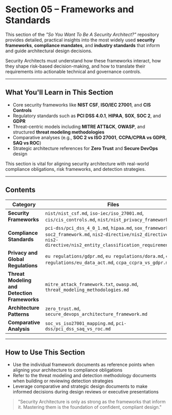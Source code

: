 # Section 05 – Frameworks and Standards

This section of the _"So You Want To Be A Security Architect?"_ repository provides detailed, practical insights into the most widely used **security frameworks**, **compliance mandates**, and **industry standards** that inform and guide architectural design decisions.

Security Architects must understand how these frameworks interact, how they shape risk-based decision-making, and how to translate their requirements into actionable technical and governance controls.

---

## What You'll Learn in This Section
- Core security frameworks like **NIST CSF**, **ISO/IEC 27001**, and **CIS Controls**
- Regulatory standards such as **PCI DSS 4.0.1**, **HIPAA**, **SOX**, **SOC 2**, and **GDPR**
- Threat-centric models including **MITRE ATT&CK**, **OWASP**, and structured **threat modeling methodologies**
- Comparative analyses (e.g., **SOC 2 vs ISO 27001**, **CCPA/CPRA vs GDPR**, **SAQ vs ROC**)
- Strategic architecture references for **Zero Trust** and **Secure DevOps** design

This section is vital for aligning security architecture with real-world compliance obligations, risk frameworks, and detection strategies.

---

## Contents

| Category | Files |
|---------|-------|
| **Security Frameworks** | `nist/nist_csf.md`, `iso-iec/iso_27001.md`, `cis/cis_controls.md`, `nist/nist_privacy_framework.md` |
| **Compliance Standards** | `pci-dss/pci_dss_4_0_1.md`, `hipaa.md`, `sox_framework.md`, `soc2_framework.md`, `nis2-directive/nis2_directive.md`, `nis2-directive/nis2_entity_classification_requirements.md` |
| **Privacy and Global Regulations** | `eu regulations/gdpr.md`, `eu regulations/dora.md`, `eu regulations/eu_data_act.md`, `ccpa_ccpra_vs_gdpr.md` |
| **Threat Modeling and Detection Frameworks** | `mitre_attack_framework.txt`, `owasp.md`, `threat_modeling_methodologies.md` |
| **Architecture Patterns** | `zero_trust.md`, `secure_devops_architecture_framework.md` |
| **Comparative Analysis** | `soc_vs_iso27001_mapping.md`, `pci-dss/pci_dss_saq_vs_roc.md` |

---

## How to Use This Section
- Use the individual framework documents as reference points when aligning your architecture to compliance obligations
- Refer to the threat modeling and detection methodology documents when building or reviewing detection strategies
- Leverage comparative and strategic design documents to make informed decisions during design reviews or executive presentations

> "Security Architecture is only as strong as the frameworks that inform it. Mastering them is the foundation of confident, compliant design."

